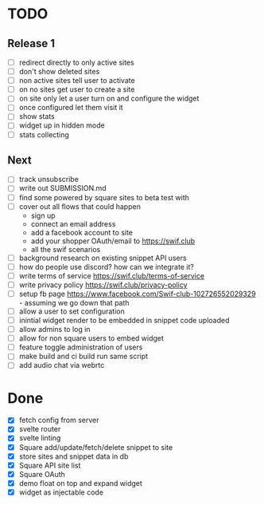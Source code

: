 # TODO

## Release 1

- [ ] redirect directly to only active sites
- [ ] don't show deleted sites
- [ ] non active sites tell user to activate
- [ ] on no sites get user to create a site
- [ ] on site only let a user turn on and configure the widget
- [ ] once configured let them visit it
- [ ] show stats
- [ ] widget up in hidden mode
- [ ] stats collecting

## Next

- [ ] track unsubscribe
- [ ] write out SUBMISSION.md
- [ ] find some powered by square sites to beta test with
- [ ] cover out all flows that could happen
  - sign up
  - connect an email address
  - add a facebook account to site
  - add your shopper OAuth/email to https://swif.club
  - all the swif scenarios
- [ ] background research on existing snippet API users
- [ ] how do people use discord? how can we integrate it?
- [ ] write terms of service https://swif.club/terms-of-service
- [ ] write privacy policy https://swif.club/privacy-policy
- [ ] setup fb page https://www.facebook.com/Swif-club-102726552029329 - assuming we go down that path
- [ ] allow a user to set configuration
- [ ] inintial widget render to be embedded in snippet code uploaded
- [ ] allow admins to log in
- [ ] allow for non square users to embed widget
- [ ] feature toggle administration of users
- [ ] make build and ci build run same script
- [ ] add audio chat via webrtc

# Done

- [x] fetch config from server
- [x] svelte router
- [x] svelte linting
- [x] Square add/update/fetch/delete snippet to site
- [x] store sites and snippet data in db
- [x] Square API site list
- [x] Square OAuth
- [x] demo float on top and expand widget
- [x] widget as injectable code
